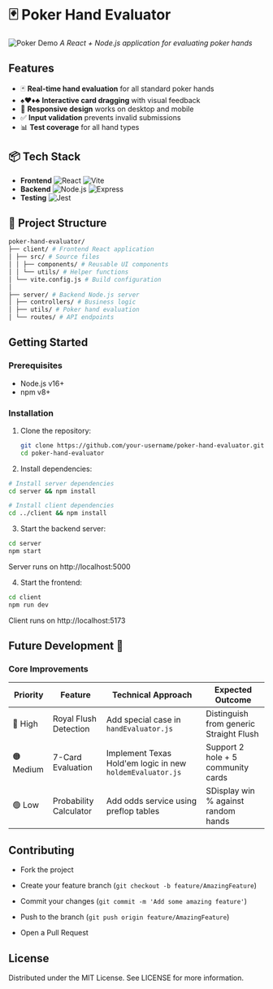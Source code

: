 # 🃏 Poker Hand Evaluator

![Poker Demo](https://media.giphy.com/media/v1.Y2lkPTc5MGI3NjExeWoybTRrMDRuemN2YmN1b28zYXV1YmZ1NjI2aWUzeGU3NmxqMDNzdCZlcD12MV9naWZzX3NlYXJjaCZjdD1n/eaA6aUSqFPEjFIcMmd/giphy.gif)
*A React + Node.js application for evaluating poker hands*

## Features

- 🃏 **Real-time hand evaluation** for all standard poker hands
- ♠️♥️♦️♣️ **Interactive card dragging** with visual feedback
- 📱 **Responsive design** works on desktop and mobile
- ✅ **Input validation** prevents invalid submissions
- 📊 **Test coverage** for all hand types

## 📦 Tech Stack

- **Frontend**
![React](https://img.shields.io/badge/React-20232A?style=for-the-badge&logo=react&logoColor=61DAFB)
![Vite](https://img.shields.io/badge/Vite-B73BFE?style=for-the-badge&logo=vite&logoColor=FFD62E)
- **Backend**
![Node.js](https://img.shields.io/badge/Node.js-339933?style=for-the-badge&logo=nodedotjs&logoColor=white)
![Express](https://img.shields.io/badge/Express-000000?style=for-the-badge&logo=express&logoColor=white)
- **Testing**
![Jest](https://img.shields.io/badge/Jest-C21325?style=for-the-badge&logo=jest&logoColor=white)

## 📁 Project Structure

```bash
poker-hand-evaluator/
├── client/ # Frontend React application
│ ├── src/ # Source files
│ │ ├── components/ # Reusable UI components
│ │ └── utils/ # Helper functions
│ └── vite.config.js # Build configuration
│
├── server/ # Backend Node.js server
│ ├── controllers/ # Business logic
│ ├── utils/ # Poker hand evaluation
│ └── routes/ # API endpoints
```

## Getting Started

### Prerequisites
- Node.js v16+
- npm v8+

### Installation
1. Clone the repository:
   ```bash
   git clone https://github.com/your-username/poker-hand-evaluator.git
   cd poker-hand-evaluator
   ```
2. Install dependencies:
```bash
# Install server dependencies
cd server && npm install

# Install client dependencies
cd ../client && npm install
```
3. Start the backend server:

```bash
cd server
npm start
```
Server runs on http://localhost:5000

4. Start the frontend:

```bash
cd client
npm run dev
```
Client runs on http://localhost:5173

## Future Development 🚀
### Core Improvements

| Priority          | Feature | Technical Approach  |  Expected Outcome               |
|--------------------|--------------------------------|-----------------------|----------------------------------------|
| 🔴 High      | Royal Flush Detection  | Add special case in `handEvaluator.js` | Distinguish from generic Straight Flush|
| 🟠 Medium      | 7-Card Evaluation   | Implement Texas Hold'em logic in new `holdemEvaluator.js` | Support 2 hole + 5 community cards|
| 🟢 Low      | Probability Calculator   | Add odds service using preflop tables | SDisplay win % against random hands|


## Contributing
- Fork the project

- Create your feature branch (`git checkout -b feature/AmazingFeature`)

- Commit your changes (`git commit -m 'Add some amazing feature'`)

- Push to the branch (`git push origin feature/AmazingFeature`)

- Open a Pull Request

## License
Distributed under the MIT License. See LICENSE for more information.